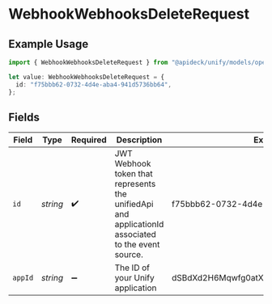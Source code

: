 # WebhookWebhooksDeleteRequest

## Example Usage

```typescript
import { WebhookWebhooksDeleteRequest } from "@apideck/unify/models/operations";

let value: WebhookWebhooksDeleteRequest = {
  id: "f75bbb62-0732-4d4e-aba4-941d5736bb64",
};
```

## Fields

| Field                                                                                              | Type                                                                                               | Required                                                                                           | Description                                                                                        | Example                                                                                            |
| -------------------------------------------------------------------------------------------------- | -------------------------------------------------------------------------------------------------- | -------------------------------------------------------------------------------------------------- | -------------------------------------------------------------------------------------------------- | -------------------------------------------------------------------------------------------------- |
| `id`                                                                                               | *string*                                                                                           | :heavy_check_mark:                                                                                 | JWT Webhook token that represents the unifiedApi and applicationId associated to the event source. | f75bbb62-0732-4d4e-aba4-941d5736bb64                                                               |
| `appId`                                                                                            | *string*                                                                                           | :heavy_minus_sign:                                                                                 | The ID of your Unify application                                                                   | dSBdXd2H6Mqwfg0atXHXYcysLJE9qyn1VwBtXHX                                                            |